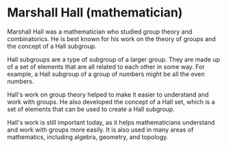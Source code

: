 # Marshall Hall (mathematician)

Marshall Hall was a mathematician who studied group theory and combinatorics. He is best known for his work on the theory of groups and the concept of a Hall subgroup.

Hall subgroups are a type of subgroup of a larger group. They are made up of a set of elements that are all related to each other in some way. For example, a Hall subgroup of a group of numbers might be all the even numbers.

Hall's work on group theory helped to make it easier to understand and work with groups. He also developed the concept of a Hall set, which is a set of elements that can be used to create a Hall subgroup.

Hall's work is still important today, as it helps mathematicians understand and work with groups more easily. It is also used in many areas of mathematics, including algebra, geometry, and topology.
